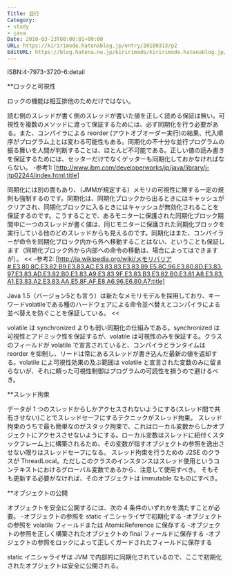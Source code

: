 ```yaml
---
Title: 並行
Category:
- study
- java
Date: 2010-03-13T00:00:01+09:00
URL: https://kiririmode.hatenablog.jp/entry/20100313/p2
EditURL: https://blog.hatena.ne.jp/kiririmode/kiririmode.hatenablog.jp/atom/entry/8454420450078212048
---
```



ISBN:4-7973-3720-6:detail

**ロックと可視性

ロックの機能は相互排他のためだけではない。

読む側のスレッドが書く側のスレッドが書いた値を正しく読める保証は無い。可視性を複数のメソッドに渡って保証するためには、必ず同期化を行う必要がある。また、コンパイラによる reorder (アウトオブオーダー実行)の結果、代入順序がプログラム上とは変わる可能性もある。同期化の不十分な並行プログラムの振る舞いを人間が判断することは、ほとんど不可能である。正しい値の読み書きを保証するためには、セッターだけでなくゲッターも同期化しておかなければならない。
-参考1: [http://www.ibm.com/developerworks/jp/java/library/j-jtp02244/index.html:title]
>>
同期化には別の面もあり、（JMMが規定する）メモリの可視性に関する一定の規則も強制するのです。同期化は、同期化ブロックから出るときにはキャッシュがクリアされ、同期化ブロックに入るときにはキャッシュが無効化されることを保証するのです。こうすることで、あるモニターに保護された同期化ブロック期間中に一つのスレッドが書く値は、同じモニターに保護された同期化ブロックを実行している他のどのスレッドからも見えるのです。同期化はまた、コンパイラーが命令を同期化ブロック内から外へ移動することはない、ということも保証します（同期化ブロック外から内部への命令の移動は、場合によってはできますが）。
<<
-参考2: [http://ja.wikipedia.org/wiki/メモリバリア#.E3.80.8C.E3.82.B9.E3.83.AC.E3.83.83.E3.83.89.E5.8C.96.E3.80.8D.E3.83.97.E3.83.AD.E3.82.B0.E3.83.A9.E3.83.9F.E3.83.B3.E3.82.B0.E3.81.A8.E3.83.A1.E3.83.A2.E3.83.AA.E5.8F.AF.E8.A6.96.E6.80.A7:title]
>>
Java 1.5（バージョン5とも言う）は新たなメモリモデルを採用しており、キーワードvolatileである種のハードウェアによる命令並べ替えとコンパイラによる並べ替えを防ぐことを保証している。
<<

volatile は synchronized よりも弱い同期化の仕組みである。synchronized は可視性とアドミック性を保証するが、volatile は可視性のみを保証する。クラスのフィールドが volatile で宣言されていると、コンパイラとランタイムは reorder を抑制し、リードは常にあるスレッドが書き込んだ最新の値を返却する。volatile によ可視性効果の及ぶ範囲は volatile と宣言された変数のみに留まらないが、それに頼った可視性制御はプログラムの可読性を損うので避けるべき。

**スレッド拘束

データが 1 つのスレッドからしかアクセスされないようにする(スレッド間で共有させない)ことでスレッドセーフにするテクニックがスレッド拘束。
スレッド拘束のうちで最も簡単なのがスタック拘束で、これはローカル変数からしかオブジェクトにアクセスさせないようにする。ローカル変数はスレッドに紐付くスタックフレーム上に構築されるため、その変数が指すオブジェクトの参照を逸出させない限りはスレッドセーフになる。
スレッド拘束を行うための J2SE のクラスが ThreadLocal。ただしこのクラスのインスタンスはスレッド使用というコンテキストにおけるグローバル変数であるから、注意して使用すべき。
そもそも更新する必要がなければ、そのオブジェクトは immutable なものにすべき。

**オブジェクトの公開

オブジェクトを安全に公開するには、次の 4 条件のいずれかを満たすことが必要。
-オブジェクトの参照を static イニシャライザで初期化する
-オブジェクトの参照を volatile フィールドまたは AtomicReference に保存する
-オブジェクトの参照を正しく構築されたオブジェクトの final フィールドに保存する
-オブジェクトの参照をロックによって正しくガードされたフィールドに保存する

static イニシャライザは JVM で内部的に同期化されているので、ここで初期化されたオブジェクトは安全に公開される。
